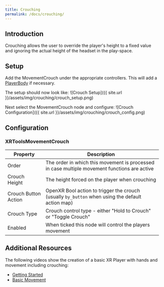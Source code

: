 ```yaml
---
title: Crouching
permalink: /docs/crouching/
---
```



## Introduction
Crouching allows the user to override the player's height to a fixed value and
ignoring the actual height of the headset in the play-space.

## Setup
Add the MovementCrouch under the appropriate controllers. This will add a 
[PlayerBody](https://godotvr.github.io/godot-xr-tools/docs/player_body/) if necessary.

The setup should now look like:
![Crouch Setup]({{ site.url }}/assets/img/crouching/crouch_setup.png)

Next select the MovementCrouch node and configure:
![Crouch Configuration]({{ site.url }}/assets/img/crouching/crouch_config.png)


## Configuration

### XRToolsMovementCrouch

| Property | Description |
| ---- | ------------ |
| Order                | The order in which this movement is processed in case multiple movement functions are active |
| Crouch Height        | The height forced on the player when crouching |
| Crouch Button Action | OpenXR Bool action to trigger the crouch (usually `by_button` when using the default action map) |
| Crouch Type          | Crouch control type - either "Hold to Crouch" or "Toggle Crouch" |
| Enabled              | When ticked this node will control the players movement |


## Additional Resources

The following videos show the creation of a basic XR Player with hands and movement including crouching:
* [Getting Started](https://youtu.be/VrpySdMcdyw)
* [Basic Movement](https://youtu.be/29qlCRw2TpE)
